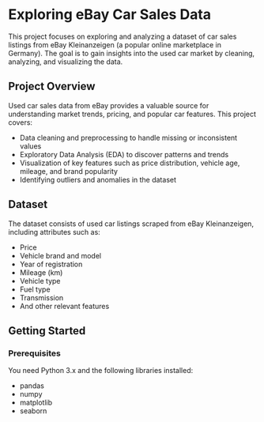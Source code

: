 # Exploring eBay Car Sales Data

This project focuses on exploring and analyzing a dataset of car sales listings from eBay Kleinanzeigen (a popular online marketplace in Germany). The goal is to gain insights into the used car market by cleaning, analyzing, and visualizing the data.

## Project Overview

Used car sales data from eBay provides a valuable source for understanding market trends, pricing, and popular car features. This project covers:

- Data cleaning and preprocessing to handle missing or inconsistent values
- Exploratory Data Analysis (EDA) to discover patterns and trends
- Visualization of key features such as price distribution, vehicle age, mileage, and brand popularity
- Identifying outliers and anomalies in the dataset

## Dataset

The dataset consists of used car listings scraped from eBay Kleinanzeigen, including attributes such as:

- Price
- Vehicle brand and model
- Year of registration
- Mileage (km)
- Vehicle type
- Fuel type
- Transmission
- And other relevant features

## Getting Started

### Prerequisites

You need Python 3.x and the following libraries installed:

- pandas
- numpy
- matplotlib
- seaborn
